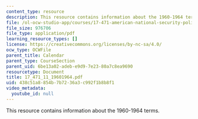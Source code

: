 ```yaml
---
content_type: resource
description: This resource contains information about the 1960-1964 terms.
file: /ol-ocw-studio-app/courses/17-471-american-national-security-policy-fall-2002/438c51a8854b7b7236a3c992f1b8b8f1_17_471_11_19601964.pdf
file_size: 976706
file_type: application/pdf
learning_resource_types: []
license: https://creativecommons.org/licenses/by-nc-sa/4.0/
ocw_type: OCWFile
parent_title: Calendar
parent_type: CourseSection
parent_uid: 6be13a02-adeb-e9d9-7e23-80a7c8ea9690
resourcetype: Document
title: 17_471_11_19601964.pdf
uid: 438c51a8-854b-7b72-36a3-c992f1b8b8f1
video_metadata:
  youtube_id: null
---
```

This resource contains information about the 1960-1964 terms.